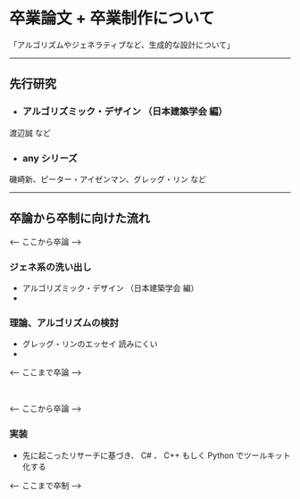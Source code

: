 <!-- preview : control + shift + M -->

<!--
git status 確認
git diff (shift + Z) X 2 差分
git add . 追加
git status 確認
git commit -m "hogehoge message" コミット（ローカル）
git push origin master プッシュ
 -->

# 卒業論文 + 卒業制作について  

「アルゴリズムやジェネラティブなど、生成的な設計について」

---

## 先行研究  
- ### アルゴリズミック・デザイン （日本建築学会 編）  
渡辺誠 など  

- ### any シリーズ  
磯崎新、ピーター・アイゼンマン、グレッグ・リン など



---


## 卒論から卒制に向けた流れ  

<-- ここから卒論 -->
### ジェネ系の洗い出し  
- アルゴリズミック・デザイン （日本建築学会 編）  
-


### 理論、アルゴリズムの検討  
- グレッグ・リンのエッセイ 読みにくい  
-   

<-- ここまで卒論 -->  

&nbsp;

<-- ここから卒論 -->  
### 実装  
- 先に起こったリサーチに基づき、 C# 、 C++ もしく Python でツールキット化する  


<-- ここまで卒制 -->  